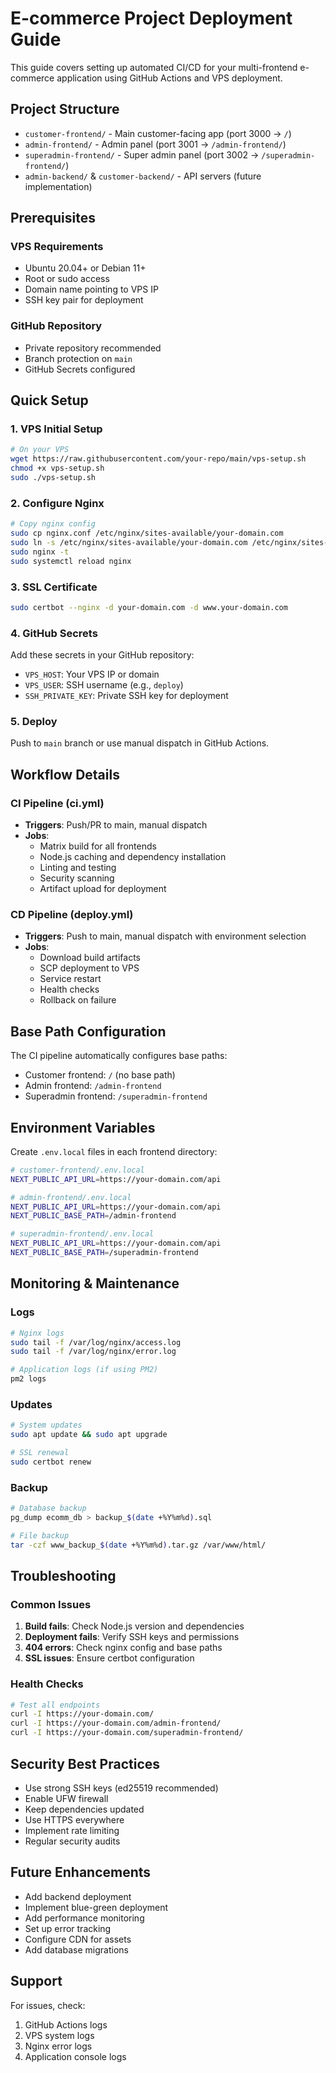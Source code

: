 # E-commerce Project Deployment Guide

This guide covers setting up automated CI/CD for your multi-frontend e-commerce application using GitHub Actions and VPS deployment.

## Project Structure

- `customer-frontend/` - Main customer-facing app (port 3000 → `/`)
- `admin-frontend/` - Admin panel (port 3001 → `/admin-frontend/`)
- `superadmin-frontend/` - Super admin panel (port 3002 → `/superadmin-frontend/`)
- `admin-backend/` & `customer-backend/` - API servers (future implementation)

## Prerequisites

### VPS Requirements
- Ubuntu 20.04+ or Debian 11+
- Root or sudo access
- Domain name pointing to VPS IP
- SSH key pair for deployment

### GitHub Repository
- Private repository recommended
- Branch protection on `main`
- GitHub Secrets configured

## Quick Setup

### 1. VPS Initial Setup

```bash
# On your VPS
wget https://raw.githubusercontent.com/your-repo/main/vps-setup.sh
chmod +x vps-setup.sh
sudo ./vps-setup.sh
```

### 2. Configure Nginx

```bash
# Copy nginx config
sudo cp nginx.conf /etc/nginx/sites-available/your-domain.com
sudo ln -s /etc/nginx/sites-available/your-domain.com /etc/nginx/sites-enabled/
sudo nginx -t
sudo systemctl reload nginx
```

### 3. SSL Certificate

```bash
sudo certbot --nginx -d your-domain.com -d www.your-domain.com
```

### 4. GitHub Secrets

Add these secrets in your GitHub repository:

- `VPS_HOST`: Your VPS IP or domain
- `VPS_USER`: SSH username (e.g., `deploy`)
- `SSH_PRIVATE_KEY`: Private SSH key for deployment

### 5. Deploy

Push to `main` branch or use manual dispatch in GitHub Actions.

## Workflow Details

### CI Pipeline (ci.yml)
- **Triggers**: Push/PR to main, manual dispatch
- **Jobs**:
  - Matrix build for all frontends
  - Node.js caching and dependency installation
  - Linting and testing
  - Security scanning
  - Artifact upload for deployment

### CD Pipeline (deploy.yml)
- **Triggers**: Push to main, manual dispatch with environment selection
- **Jobs**:
  - Download build artifacts
  - SCP deployment to VPS
  - Service restart
  - Health checks
  - Rollback on failure

## Base Path Configuration

The CI pipeline automatically configures base paths:
- Customer frontend: `/` (no base path)
- Admin frontend: `/admin-frontend`
- Superadmin frontend: `/superadmin-frontend`

## Environment Variables

Create `.env.local` files in each frontend directory:

```bash
# customer-frontend/.env.local
NEXT_PUBLIC_API_URL=https://your-domain.com/api

# admin-frontend/.env.local
NEXT_PUBLIC_API_URL=https://your-domain.com/api
NEXT_PUBLIC_BASE_PATH=/admin-frontend

# superadmin-frontend/.env.local
NEXT_PUBLIC_API_URL=https://your-domain.com/api
NEXT_PUBLIC_BASE_PATH=/superadmin-frontend
```

## Monitoring & Maintenance

### Logs
```bash
# Nginx logs
sudo tail -f /var/log/nginx/access.log
sudo tail -f /var/log/nginx/error.log

# Application logs (if using PM2)
pm2 logs
```

### Updates
```bash
# System updates
sudo apt update && sudo apt upgrade

# SSL renewal
sudo certbot renew
```

### Backup
```bash
# Database backup
pg_dump ecomm_db > backup_$(date +%Y%m%d).sql

# File backup
tar -czf www_backup_$(date +%Y%m%d).tar.gz /var/www/html/
```

## Troubleshooting

### Common Issues

1. **Build fails**: Check Node.js version and dependencies
2. **Deployment fails**: Verify SSH keys and permissions
3. **404 errors**: Check nginx config and base paths
4. **SSL issues**: Ensure certbot configuration

### Health Checks

```bash
# Test all endpoints
curl -I https://your-domain.com/
curl -I https://your-domain.com/admin-frontend/
curl -I https://your-domain.com/superadmin-frontend/
```

## Security Best Practices

- Use strong SSH keys (ed25519 recommended)
- Enable UFW firewall
- Keep dependencies updated
- Use HTTPS everywhere
- Implement rate limiting
- Regular security audits

## Future Enhancements

- Add backend deployment
- Implement blue-green deployment
- Add performance monitoring
- Set up error tracking
- Configure CDN for assets
- Add database migrations

## Support

For issues, check:
1. GitHub Actions logs
2. VPS system logs
3. Nginx error logs
4. Application console logs